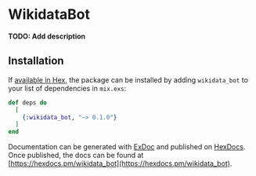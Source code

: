 # WikidataBot

**TODO: Add description**

## Installation

If [available in Hex](https://hex.pm/docs/publish), the package can be installed
by adding `wikidata_bot` to your list of dependencies in `mix.exs`:

```elixir
def deps do
  [
    {:wikidata_bot, "~> 0.1.0"}
  ]
end
```

Documentation can be generated with [ExDoc](https://github.com/elixir-lang/ex_doc)
and published on [HexDocs](https://hexdocs.pm). Once published, the docs can
be found at [https://hexdocs.pm/wikidata_bot](https://hexdocs.pm/wikidata_bot).
